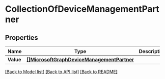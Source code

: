 # CollectionOfDeviceManagementPartner

## Properties

Name | Type | Description | Notes
------------ | ------------- | ------------- | -------------
**Value** | [**[]MicrosoftGraphDeviceManagementPartner**](microsoft.graph.deviceManagementPartner.md) |  | [optional] 

[[Back to Model list]](../README.md#documentation-for-models) [[Back to API list]](../README.md#documentation-for-api-endpoints) [[Back to README]](../README.md)


